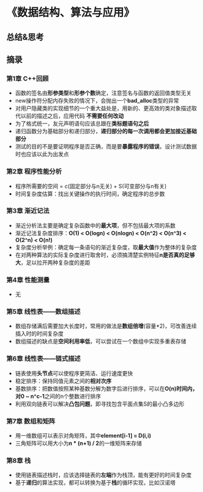 # 《数据结构、算法与应用》

## 总结&思考

## 摘录

### 第1章 C++回顾

- 函数的签名由**形参类型**和**形参个数**确定，注意签名与函数的返回值类型无关
- new操作符分配内存失败的情况下，会抛出一个**bad_alloc**类型的异常
- 对用户隐藏类的实现细节的一个重大益处是，用新的、更高效的类对象描述取代以前的描述之后，应用代码 **不需要任何改动**
- 为了格式统一，友元声明语句应该总跟在**类标题语句之后**
- 递归函数分为基础部分和递归部分，**递归部分的每一次调用都会更加接近基础部分**
- 测试的目的不是要证明程序是否正确，而是要**暴露程序的错误**，设计测试数据时也应该以此为出发点

### 第2章 程序性能分析

- 程序所需要的空间 = c(固定部分与n无关) + S(可变部分与n有关)
- 时间复杂度估算：找出关键操作的执行时间，确定程序的总步数

### 第3章 渐近记法

- 渐近分析法主要是确定复杂函数中的**最大项**，但不包括最大项的系数
- 渐近记法复杂度排序：**O(1) < O(logn) < O(nlogn) < O(n^2) < O(n^3) < O(2^n) < O(n!)**
- 复杂度分析举例：确定每一条语句的渐近复杂度，取**最大值**作为整体的复杂度
- 在对两种算法的实际复杂度进行取舍时，必须搞清楚实例特征**n是否真的足够大**，足以拉开两种复杂度的差距

### 第4章 性能测量

- 无

### 第5章 线性表——数组描述

- 数组存储满后需要加大长度时，常用的做法是**数组倍增**(容量*2)，可改善连续插入时的时间复杂度 
- 数组描述的缺点是**空间利用率低**，可以尝试在一个数组中实现多重表存储

### 第6章 线性表——链式描述

- 链表使用**头节点**可以使程序更简洁、运行速度更快
- 稳定排序：保持同值元素之间的**相对次序**
- 基数排序：把数值按照某种基数分解为数字后进行排序，可以在**O(n)**时间内，对**0 ~ n^c-1**之间的n个整数进行排序
- 利用双向链表可以解决**凸包问题**，即寻找包含平面点集S的最小凸多边形

### 第7章 数组和矩阵

- 用一维数组可以表示对角矩阵，其中**element[i-1] = D(i,i)**
- 三角矩阵可以用大小为**n * (n+1) / 2**的一维矩阵来存储

### 第8章 栈

- 使用链表描述栈时，应该选择链表的**左端**作为栈顶，能有更好的时间复杂度
- 基于**递归**的算法实现，都可以转换为基于**栈**的循环实现，比如汉诺塔